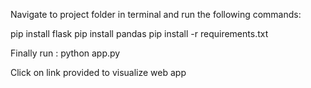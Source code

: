 Navigate to project folder in terminal and run the following commands:

pip install flask 
pip install pandas 
pip install -r requirements.txt

Finally run : python app.py

Click on link provided to visualize web app